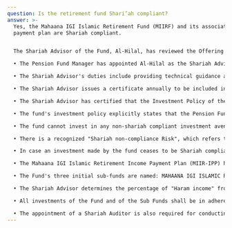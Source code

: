 ```yaml
---
question: Is the retirement fund Shari’ah compliant?
answer: >-
  Yes, the Mahaana IGI Islamic Retirement Fund (MIIRF) and its associated income
  payment plan are Shariah compliant.


  The Shariah Advisor of the Fund, Al-Hilal, has reviewed the Offering Document and provided their consent that it adheres to Shariah principles. They confirmed this consent on May 2, 2024, stating "nothing in the document is repugnant to/impermissible to Shariah". All activities of the Fund shall be undertaken in accordance with the Shariah Guidelines provided by the Shariah Advisor or Shariah Regulatory Provisions of SECP.

  • The Pension Fund Manager has appointed Al-Hilal as the Shariah Advisor for the Fund.

  • The Shariah Advisor's duties include providing technical guidance and support on various aspects of Shariah to enable the Pension Fund Manager to operate the Fund as a Shariah Compliant Voluntary Pension Scheme and recommend general investment guidelines consistent with Shariah [108, 109b].

  • The Shariah Advisor issues a certificate annually to be included in the Fund's financial reports regarding the Shariah Compliance of the preceding year's operation [110c, 114k].

  • The Shariah Advisor has certified that the Investment Policy of the Trust is compliant with the requirements of Shariah [112h].

  • The fund's investment policy explicitly states that the Pension Fund Manager shall invest assets of the Pension Fund in those securities which are declared eligible by the Shariah Advisor.

  • The fund cannot invest in any non-shariah compliant investment avenue [67i, 234].

  • There is a recognized "Shariah non-compliance Risk", which refers to the risk associated with employing funds in investments that are not consistent with the Principles of Shariah.

  • In case an investment made by the fund ceases to be Shariah compliant, steps will be taken to dispose of or otherwise make the portfolio compliant as per the guidance of the Shariah Advisor.

  • The Mahaana IGI Islamic Retirement Income Payment Plan (MIIR-IPP) has also been reviewed by the Fund's Shariah Advisor, who provided consent that this document adheres to the principles of Shariah [266g].

  • The Fund's three initial sub-funds are named: MAHAANA IGI ISLAMIC RETIREMENT FUND - Equity Sub Fund, -Debt Sub Fund, and -Money Market Sub Fund, all indicating their Islamic nature.

  • The Shariah Advisor determines the percentage of "Haram income" from non-Shariah compliant activities of investee companies and recommends criteria for charity donations of such sums [113, 114j].

  • All investments of the Fund and of the Sub Funds shall be in adherence to the Shariah.

  • The appointment of a Shariah Auditor is also required for conducting an independent and objective assessment of compliance of operations with the Shariah
---
```

